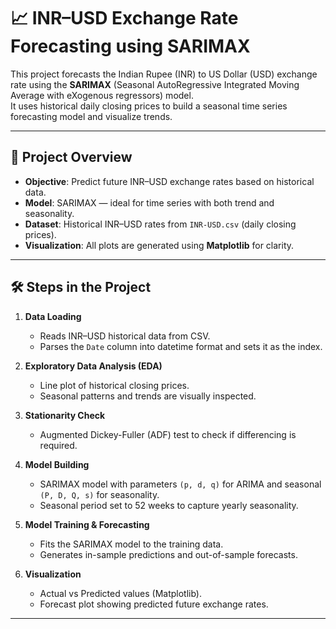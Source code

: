 
# 📈 INR–USD Exchange Rate Forecasting using SARIMAX

This project forecasts the Indian Rupee (INR) to US Dollar (USD) exchange rate using the **SARIMAX** (Seasonal AutoRegressive Integrated Moving Average with eXogenous regressors) model.  
It uses historical daily closing prices to build a seasonal time series forecasting model and visualize trends.

---

## 📌 Project Overview

- **Objective**: Predict future INR–USD exchange rates based on historical data.
- **Model**: SARIMAX — ideal for time series with both trend and seasonality.
- **Dataset**: Historical INR–USD rates from `INR-USD.csv` (daily closing prices).
- **Visualization**: All plots are generated using **Matplotlib** for clarity.

---

## 🛠 Steps in the Project

1. **Data Loading**
   - Reads INR–USD historical data from CSV.
   - Parses the `Date` column into datetime format and sets it as the index.

2. **Exploratory Data Analysis (EDA)**
   - Line plot of historical closing prices.
   - Seasonal patterns and trends are visually inspected.

3. **Stationarity Check**
   - Augmented Dickey-Fuller (ADF) test to check if differencing is required.

4. **Model Building**
   - SARIMAX model with parameters `(p, d, q)` for ARIMA and seasonal `(P, D, Q, s)` for seasonality.
   - Seasonal period set to 52 weeks to capture yearly seasonality.

5. **Model Training & Forecasting**
   - Fits the SARIMAX model to the training data.
   - Generates in-sample predictions and out-of-sample forecasts.

6. **Visualization**
   - Actual vs Predicted values (Matplotlib).
   - Forecast plot showing predicted future exchange rates.

---



